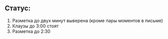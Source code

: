 ## Статус:
1. Разметка до двух минут выверена (кроме пары моментов в письме)
2. Клаузы до 3:00 стоят
3. Разметка до 2:30